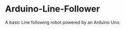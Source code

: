 Arduino-Line-Follower
=====================

A basic Line following robot powered by an Arduino Uno.
